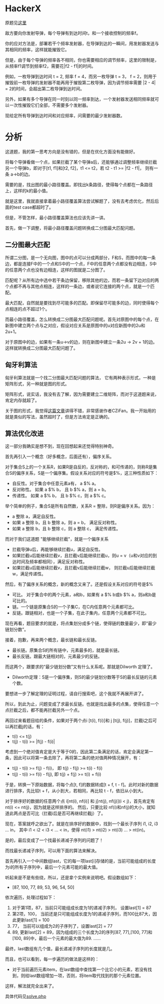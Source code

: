 # HackerX
原题见[这里](https://www.hackerrank.com/challenges/missile-defend/problem)

敌方要向你发射导弹，每个导弹有到达时间t，和一个接收控制的频率f。

你的应对方法是，部署若干个频率发射器，在导弹到达的一瞬间，用发射器发送与其相同的频率，这样就能摧毁它。

但是，由于每个导弹的频率各不相同，你也需要相应的调节频率，这里的限制是，从频率f1调节到频率f2，需要花|f2 - f1|的时间。

例如，一枚导弹到达时间 t = 2, 频率 f = 4，而另一枚导弹  t = 3， f = 2，则用于摧毁前一枚导弹的发射器不能再用于摧毁第二枚导弹，因为调节频率需要 |2 - 4| = 2的时间，会超出第二枚导弹到达时间。 

另外，如果有多个导弹在同一时刻以同一频率到达，一个发射器发送相同频率就可以一次性摧毁它们全部，不需要多个发射器。

现给定所有导弹到达时间和对应频率，问需要的最少发射器数。

# 分析
这道题，我的第一思考方向是没有错的，但是在优化方面没有能做好。

将每个导弹看做一个点，如果拦截了某个导弹a后，还能够通过调整频率继续拦截另一个导弹b，即对于[t1, f1]和[t2, f2]，t1 <= t2，若 t2 - t1 >= |f2 - f1|， 则有一条 a->b的边。

需要的是，找出图的最小路径覆盖。即找出k条路径，使得每个点都在一条路径上，这样的k的最小值。

就是这里，我就直接拿着最小路径覆盖算法尝试解题了，没有去考虑优化，然后后面的test case都超时了。

但是，不管怎样，最小路径覆盖算法也应该先讲一讲。

首先，做一下调整，将最小路径覆盖问题转换成二分图最大匹配问题。

## 二分图最大匹配
所谓二分图，是一个无向图，图中的点可以分成两部分，F和S，而图中的每一条边，都是连接F中的一个点和S中的一个点，F中的任意两个点都没有边相连，S中的任意两个点也没有边相连，这样的图就是二分图了。

匹配呢？从所有边中选中若干条边保留，移除其他的边，而若一条留下边对应的两个点都不再与其他点相连，这样的一条边，或者说它连接的两个点，就是一个匹配。

最大匹配，自然就是要找到尽可能多的匹配。即保留尽可能多的边，同时使得每个点相连的点不超过1个。

而最小路径覆盖，怎么转换成二分图最大匹配问题呢。首先对原图中的每个点，在新图中建立两个点与之对应，假设对应关系是原图中的u对应新图中的2u和2u+1。

对于原图中的边，如果有一条u->v的边，则在新图中建立一条2u -> 2v + 1的边。这样就转换成二分图最大匹配问题了。

## 匈牙利算法
匈牙利算法就是一个找二分图最大匹配问题的算法， 它有两种表示形式，一种是矩阵形式，另一种就是图的形式。

矩阵形式，说实话，我没有去了解，因为需要建立二维矩阵，而对于这道题来说，肯定内存就超了。

关于图的形式，我觉得[这篇文章](https://www.cnblogs.com/CZiFan/p/9708746.html)讲得不错，非常感谢作者CZiFan。我一开始用的就是类似的写法，虽然超时了，但是方法肯定是正确的。

## 算法优化改进
这一部分我确实是想不到，现在回想起来还觉得特别神奇。

首先再引入一个概念（好多概念，后面还有），偏序关系。

对于集合S上的一个关系R，如果R是自反的，反对称的，和可传递的，则称R是集合S的偏序关系，S是一个偏序集。假设关系对应的符号是$%，这三种性质如下：
* 自反性。对于集合中任意元素a有， a $% a。
* 反对称性。 如果 a $% b， 且 b $% a，则 a = b。
* 传递性。 如果 a $% b， 且 b $% c，则 a $% c。

举个简单的例子，集合S是所有自然数，关系R = 整除，则R是偏序关系。因为：
* a 整除 a，满足自反性。
* 如果 a 整除 b，且 b 整除 a，则 a = b， 满足反对称性。
* 如果 a 整除 b，且 b 整除 c，则 a 整除 c， 满足传递性。

而对于我们这道题 "能够继续拦截"，就是一个偏序关系
* 拦截导弹u后，再能够继续拦截u，满足自反性。
* 如果拦截u后能继续拦截v，且拦截v后能继续拦截u，则u = v（u和v对应的到达时间及频率都相同），满足反对称性。
* 如果拦截u后能继续拦截v，且拦截v后能继续拦截w， 则拦截u后能继续拦截w，满足传递性。

然后，有了偏序关系的概念，新的概念又来了。还是假设关系对应的符号是$%
* 可比。 对于集合中的两个元素，a和b，如果有 a $% b或b $% a，则a和b是可比的。
* 链。一个链是原集合S的一个子集C，在C内任意两个元素都可比。
* 反链。跟链相对，也是一个子集，在此子集内，任意两个元素都不可比。

现在再看，题目要求的就是，将点集划分成多个链，使得链的数量最少，即“最少链划分数”。

接着，抱歉，再来两个概念，最长链和最长反链。
* 最长链。原集合S的所有链中，元素最多的，就是最长链。
* 最长反链。跟最大链相对的，元素最少的反链。

而这两个，跟要求的“最少链划分数”又有什么关系呢。那就是Dilworth 定理了。
* Dilworth定理：S是一个偏序集，则S的最少链划分数等于S的最长反链的元素个数。

要想进一步了解定理的证明过程，请自行搜索吧，这个我就不再展开讲了。

所以，到此为止，问题变成了求最长反链。也就是找出最多的点集，使得任意一个点拦截之后，都不能再拦截另外一个点。

再回过来看题目给的条件，如果对于两个点i [t(i), f(i)]和 j [t(j), f(j)]，拦截i之后可以再拦截j的话，有：
* t(i) <= t(j)
* t(j) - t(i) >= |f(j) - f(i)|

考虑到一个绝对值肯定是大于等于0的，因此第二条满足的话，肯定会满足第一条，因此可以将第一条去除了，再将第二条的绝对值两种情况展开，有：
* t(j) - t(i) >= f(j) - f(i)， 即 t(j) - f(j) >= t(i) - f(i)
* t(j) - t(i) >= f(i) - f(j),  即 t(j) + f(j) >= t(i) + f(i)

于是，转换一下原始数据，将每个点[t, f]的数据转成[t + f, t - f]。此时对新的数据进行排序，先比较t + f，从小到大，若相同，再比较 t - f，依旧从小到大。

对于排序好的数据的任意两个点 i[nt(i), nf(i)] 和 j[nt(j), nf(j)](i < j)，首先肯定有 nt(i) <= nt(j)，因为就是这样排序的。
然后，只要比较 nf(i)和nf(j)的大小，就知道此两点是否可比（拦截i后是否可再继续拦截j）了。

现在，答案就呼之欲出了。就是在排序好的数据中，找到一个最长子序列 i1, i2, i3 ... in， 其中 i1 < i2 < i3 < ... < in，使得 nt(i1) > nt(i2) > nt(i3) ... > nt(in)。

是的，最后变成了一个找最长递减子序列的问题了！

而找最长递减子序列，可以用下面的算法来解决。

首先再引入一个中间数组last，它的每一项last[i]存储的是，当前可能组成的长度为i的所有子序列中，最后一个元素可能的最大值。

听起来是不是有些绕，所以，还是拿个实例来说明吧。假设数组如下：
* [87, 100, 77, 89, 53, 96, 54, 50]

依次遍历，处理过程如下：
1. 对于第1项，87，当前只可能组成长度为1的递减子序列， 设置last[1] = 87
2. 第2项，100， 当前还是只可能组成长度为1的递减子序列，而100比87大，因此更新last[1] = 100
3. 77， 当前可以组成为2的子序列了，设置last[2] = 77
4. 89, 更新last[2] = 89，因为组成的三个长度为2的序列[87, 77],[100, 77]和[100, 89]中，最后一个元素的最大值为89.
......

最终，last数组有几个值，最长递减子序列的长度就是几。

而且，也可以看到，每一步遍历的做法是这样的：
* 对于当前遍历元素item，在last数组中查找第一个比它小的元素，若没有找到，则给last数组增加一项，否则，将item取代找到的那个元素位置。

这样，解法就完全出来了。

具体代码见[solve.php](./solve.php)